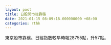 ```yaml
---
layout: post
title: 日股開市後靠穩
date: 2021-01-15 08:09:18.000000000 +08:00
categories: rthk
---
```


東京股市靠穩。日經指數較早時報28755點，升57點。
